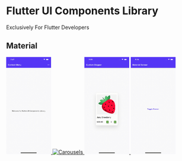# Flutter UI Components Library

Exclusively For Flutter Developers

## Material

<p align="left">
<a href="https://github.com/irangareddy/Flutter-UI-Components-Library/blob/master/lib/material/contextMenu.dart">
<img src="Gifs/ContextMenu.gif" width="24%" alt="Context Menu" >
<a href="https://github.com/irangareddy/Flutter-UI-Components-Library/blob/master/lib/material/carouselCardList.dart">
<img src="Gifs/Carousels.gif" width="24%" alt="Carousels" >
<a href="https://github.com/irangareddy/Flutter-UI-Components-Library/blob/master/lib/material/stepper.dart">
<img src="Gifs/CustomStepper.gif" width="24%" alt="Carousels" >
<a href="https://github.com/irangareddy/Flutter-UI-Components-Library/blob/master/lib/material/banner.dart">
<img src="Gifs/MaterialBanner.gif" width="24%" alt="Material Banner" >
</a>
</p>
